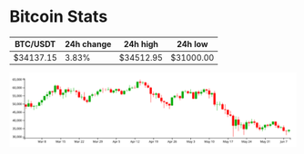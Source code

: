 # Bitcoin Stats

BTC/USDT|24h change|24h high|24h low|
|---|---|---|---|
|$34137.15|3.83%|$34512.95|$31000.00|

<img src="./chart.svg">
